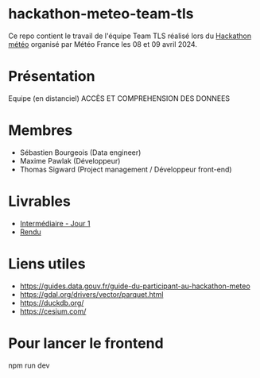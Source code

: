 # hackathon-meteo-team-tls

Ce repo contient le travail de l'équipe Team TLS réalisé lors du [Hackathon météo](https://www.data.gouv.fr/fr/posts/hackathon-donnees-ouvertes-meteo-france-venez-valoriser-les-donnees-publiques-meteorologiques/) organisé par Météo France les 08 et 09 avril 2024.

# Présentation
Equipe (en distanciel) ACCÈS ET COMPREHENSION DES DONNEES

# Membres 
* Sébastien Bourgeois (Data engineer)
* Maxime  Pawlak (Développeur)
* Thomas Sigward (Project management / Développeur front-end)

# Livrables
* [Intermédiaire - Jour 1](./Rendu-Jour-1.md)
* [Rendu](./Rendu.md)


# Liens utiles
* https://guides.data.gouv.fr/guide-du-participant-au-hackathon-meteo
* https://gdal.org/drivers/vector/parquet.html
* https://duckdb.org/
* https://cesium.com/

# Pour lancer le frontend
npm run dev
